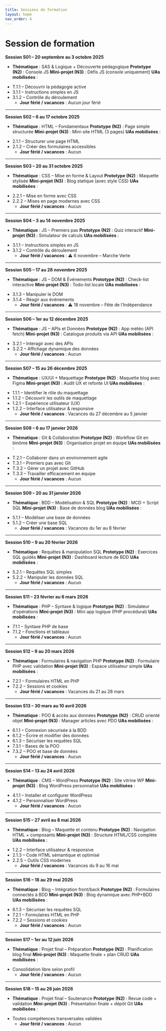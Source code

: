 ```yaml
---
title: Sessions de formation
layout: home
nav_order: 4
---
```


# Session de formation


**Session S01 – 20 septembre au 3 octobre 2025**
- **Thématique** : SAS & Logique + Découverte pédagogique
**Prototype (N2)** : Console JS
**Mini-projet (N3)** : Défis JS (console uniquement)
**UAs mobilisées** :

* T.1.1 – Découvrir la pédagogie active
* 3.1.1 – Instructions simples en JS
* 3.1.2 – Contrôle du déroulement
  - **Jour férié / vacances** : Aucun jour férié

---

**Session S02 – 6 au 17 octobre 2025**
- **Thématique** : HTML – Fondamentaux
**Prototype (N2)** : Page simple structurée
**Mini-projet (N3)** : Mini-site HTML (3 pages)
**UAs mobilisées** :

* 2.1.1 – Structurer une page HTML
* 2.1.2 – Créer des formulaires accessibles
  - **Jour férié / vacances** : Aucun

---

**Session S03 – 20 au 31 octobre 2025**
- **Thématique** : CSS – Mise en forme & Layout
**Prototype (N2)** : Maquette stylisée
**Mini-projet (N3)** : Blog statique (avec style CSS)
**UAs mobilisées** :

* 2.2.1 – Mise en forme avec CSS
* 2.2.2 – Mises en page modernes avec CSS
  - **Jour férié / vacances** : Aucun

---

**Session S04 – 3 au 14 novembre 2025**
- **Thématique** : JS – Premiers pas
**Prototype (N2)** : Quiz interactif
**Mini-projet (N3)** : Simulateur de calculs
**UAs mobilisées** :

* 3.1.1 – Instructions simples en JS
* 3.1.2 – Contrôle du déroulement
  - **Jour férié / vacances** : ⚠️ 6 novembre – Marche Verte

---

**Session S05 – 17 au 28 novembre 2025**
- **Thématique** : JS – DOM & Événements
**Prototype (N2)** : Check-list interactive
**Mini-projet (N3)** : Todo-list locale
**UAs mobilisées** :

* 3.1.3 – Manipuler le DOM
* 3.1.4 – Réagir aux événements
  - **Jour férié / vacances** : ⚠️ 18 novembre – Fête de l’Indépendance

---

**Session S06 – 1er au 12 décembre 2025**
- **Thématique** : JS – APIs et Données
**Prototype (N2)** : App météo (API fetch)
**Mini-projet (N3)** : Catalogue produits via API
**UAs mobilisées** :

* 3.2.1 – Interagir avec des APIs
* 3.2.2 – Affichage dynamique des données
  - **Jour férié / vacances** : Aucun

---

**Session S07 – 15 au 26 décembre 2025**
- **Thématique** : UX/UI + Maquettage
**Prototype (N2)** : Maquette blog avec Figma
**Mini-projet (N3)** : Audit UX et refonte UI
**UAs mobilisées** :

* 1.1.1 – Identifier le rôle du maquettage
* 1.1.2 – Découvrir les outils de maquettage
* 1.2.1 – Expérience utilisateur (UX)
* 1.2.2 – Interface utilisateur & responsive
  - **Jour férié / vacances** : Vacances du 27 décembre au 5 janvier

---

**Session S08 – 6 au 17 janvier 2026**
- **Thématique** : Git & Collaboration
**Prototype (N2)** : Workflow Git en binôme
**Mini-projet (N3)** : Organisation projet en équipe
**UAs mobilisées** :

* T.2.1 – Collaborer dans un environnement agile
* T.3.1 – Premiers pas avec Git
* T.3.2 – Gérer un projet avec GitHub
* T.3.3 – Travailler efficacement en équipe
  - **Jour férié / vacances** : Aucun

---

**Session S09 – 20 au 31 janvier 2026**
- **Thématique** : BDD – Modélisation & SQL
**Prototype (N2)** : MCD + Script SQL
**Mini-projet (N3)** : Base de données blog
**UAs mobilisées** :

* 5.1.1 – Modéliser une base de données
* 5.1.2 – Créer une base SQL
  - **Jour férié / vacances** : Vacances du 1er au 8 février

---

**Session S10 – 9 au 20 février 2026**
- **Thématique** : Requêtes & manipulation SQL
**Prototype (N2)** : Exercices SQL guidés
**Mini-projet (N3)** : Dashboard lecture de BDD
**UAs mobilisées** :

* 5.2.1 – Requêtes SQL simples
* 5.2.2 – Manipuler les données SQL
  - **Jour férié / vacances** : Aucun

---

**Session S11 – 23 février au 6 mars 2026**
- **Thématique** : PHP – Syntaxe & logique
**Prototype (N2)** : Simulateur d'opérations
**Mini-projet (N3)** : Mini app logique (PHP procédural)
**UAs mobilisées** :

* 7.1.1 – Syntaxe PHP de base
* 7.1.2 – Fonctions et tableaux
  - **Jour férié / vacances** : Aucun

---

**Session S12 – 9 au 20 mars 2026**
- **Thématique** : Formulaires & navigation PHP
**Prototype (N2)** : Formulaire PHP avec validation
**Mini-projet (N3)** : Espace utilisateur simple
**UAs mobilisées** :

* 7.2.1 – Formulaires HTML en PHP
* 7.2.2 – Sessions et cookies
  - **Jour férié / vacances** : Vacances du 21 au 28 mars

---

**Session S13 – 30 mars au 10 avril 2026**
- **Thématique** : POO & accès aux données
**Prototype (N2)** : CRUD orienté objet
**Mini-projet (N3)** : Manager articles avec PDO
**UAs mobilisées** :

* 6.1.1 – Connexion sécurisée à la BDD
* 6.1.2 – Écrire et modifier des données
* 6.1.3 – Sécuriser les requêtes SQL
* 7.3.1 – Bases de la POO
* 7.3.2 – POO et base de données
  - **Jour férié / vacances** : Aucun

---

**Session S14 – 13 au 24 avril 2026**
- **Thématique** : CMS – WordPress
**Prototype (N2)** : Site vitrine WP
**Mini-projet (N3)** : Blog WordPress personnalisé
**UAs mobilisées** :

* 4.1.1 – Installer et configurer WordPress
* 4.1.2 – Personnaliser WordPress
  - **Jour férié / vacances** : Aucun

---

**Session S15 – 27 avril au 8 mai 2026**
- **Thématique** : Blog – Maquette et contenu
**Prototype (N2)** : Navigation HTML + composants
**Mini-projet (N3)** : Structure HTML/CSS complète
**UAs mobilisées** :

* 1.2.2 – Interface utilisateur & responsive
* 2.1.3 – Code HTML sémantique et optimisé
* 2.2.5 – Outils CSS modernes
  - **Jour férié / vacances** : Vacances du 9 au 16 mai

---

**Session S16 – 18 au 29 mai 2026**
- **Thématique** : Blog – Intégration front/back
**Prototype (N2)** : Formulaires connectés à BDD
**Mini-projet (N3)** : Blog dynamique avec PHP+BDD
**UAs mobilisées** :

* 6.1.3 – Sécuriser les requêtes SQL
* 7.2.1 – Formulaires HTML en PHP
* 7.2.2 – Sessions et cookies
  - **Jour férié / vacances** : Aucun

---

**Session S17 – 1er au 12 juin 2026**
- **Thématique** : Projet final – Préparation
**Prototype (N2)** : Planification blog final
**Mini-projet (N3)** : Maquette finale + plan CRUD
**UAs mobilisées** :

* Consolidation libre selon profil
  - **Jour férié / vacances** : Aucun

---

**Session S18 – 15 au 26 juin 2026**
- **Thématique** : Projet final – Soutenance
**Prototype (N2)** : Revue code + validation
**Mini-projet (N3)** : Présentation finale + dépôt Git
**UAs mobilisées** :

* Toutes compétences transversales validées
  - **Jour férié / vacances** : Aucun

